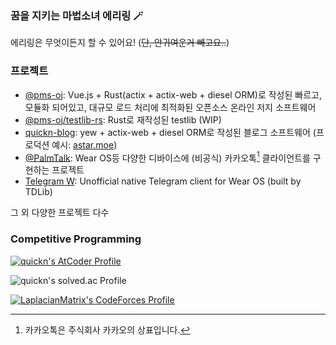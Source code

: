 ### 꿈을 지키는 마법소녀 에리링 🪄

에리링은 무엇이든지 할 수 있어요! (~~단, 안귀여운거 빼고요..~~)

### 프로젝트

- [@pms-oj](https://github.com/pms-oj): Vue.js + Rust(actix + actix-web + diesel ORM)로 작성된 빠르고, 모듈화 되어있고, 대규모 로드 처리에 최적화된 오픈소스 온라인 저지 소프트웨어
- [@pms-oj/testlib-rs](https://github.com/pms-oj/testlib-rs): Rust로 재작성된 testlib (WIP)
- [quickn-blog](https://github.com/quickn-blog/blog): yew + actix-web + diesel ORM로 작성된 블로그 소프트웨어 (프로덕션 예시: [astar.moe](https://astar.moe))
- [@PalmTalk](https://github.com/PalmTalk): Wear OS등 다양한 디바이스에 (비공식) 카카오톡[^1] 클라이언트를 구현하는 프로젝트
- [Telegram W](https://github.com/aaaadev/TelegramW): Unofficial native Telegram client for Wear OS (built by TDLib)


그 외 다양한 프로젝트 다수
[^1]: 카카오톡은 주식회사 카카오의 상표입니다.

### Competitive Programming

[![quickn's AtCoder Profile](https://atrating.baoshuo.dev/rating?username=quickn)](https://atcoder.jp/users/quickn)

![quickn's solved.ac Profile](https://github-readme-solvedac.hyp3rflow.vercel.app/api/?handle=quickn)

[![LaplacianMatrix's CodeForces Profile](https://cf.leed.at?id=LaplacianMatrix)](https://codeforces.com/profile/LaplacianMatrix)

<!--
**aaaadev/aaaadev** is a ✨ _special_ ✨ repository because its `README.md` (this file) appears on your GitHub profile.

Here are some ideas to get you started:

- 🔭 I’m currently working on ...
- 🌱 I’m currently learning ...
- 👯 I’m looking to collaborate on ...
- 🤔 I’m looking for help with ...
- 💬 Ask me about ...
- 📫 How to reach me: ...
- 😄 Pronouns: ...
- ⚡ Fun fact: ...
-->
